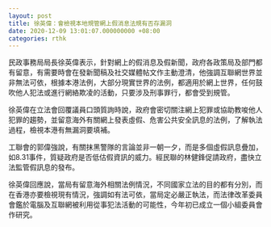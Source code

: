 ```yaml
---
layout: post
title: 徐英偉：會檢視本地規管網上假消息法規有否存漏洞
date: 2020-12-09 13:01:07.000000000 +08:00
categories: rthk
---
```


民政事務局局長徐英偉表示，針對網上的假消息及假新聞，政府各政策局及部門都有留意，有需要時會在發新聞稿及社交媒體帖文作主動澄清，他強調互聯網世界並非無法可依，根據本港法例，大部分現實世界的法例，都適用於網上世界，任何鼓吹他人犯法或進行網絡欺凌的活動，只要涉及刑事罪行，都會受到規管。

徐英偉在立法會回覆議員口頭質詢時說，政府會密切關注網上犯罪或協助教唆他人犯罪的趨勢，並留意海外有關網上發表虛假、危害公共安全訊息的法例，了解執法過程，檢視本港有無漏洞要填補。

工聯會的郭偉強說，有關抹黑警隊的言論並非一朝一夕，而是多個虛假訊息疊加，如8.31事件，質疑政府是否低估假資訊的威力。經民聯的林健鋒促請政府，盡快立法監管假訊息的發布。

徐英偉回應說，當局有留意海外相關法例情況，不同國家立法的目的都有分別，而在香港亦要檢視現有情況，強調如有法可依，當局定必嚴正執法，而法律改革委員會鑑於電腦及互聯網被利用從事犯法活動的可能性，今年初已成立一個小組委員會作研究。
